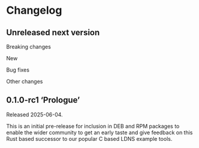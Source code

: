 # Changelog

## Unreleased next version

Breaking changes

New

Bug fixes

Other changes


## 0.1.0-rc1 ‘Prologue’

Released 2025-06-04.

This is an initial pre-release for inclusion in DEB and RPM packages to enable the wider community to get an early taste and give feedback on this Rust based successor to our popular C based LDNS example tools.
